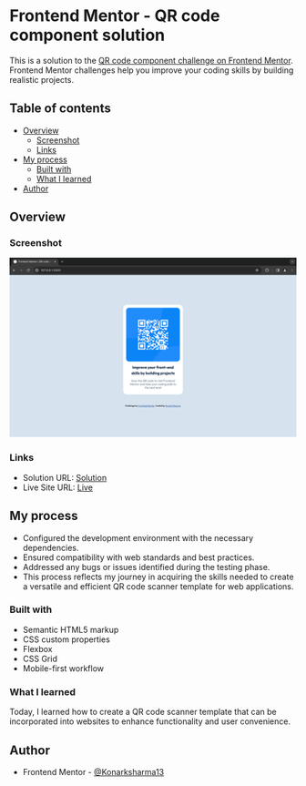 # Frontend Mentor - QR code component solution

This is a solution to the [QR code component challenge on Frontend Mentor](https://www.frontendmentor.io/challenges/qr-code-component-iux_sIO_H). Frontend Mentor challenges help you improve your coding skills by building realistic projects. 

## Table of contents

- [Overview](#overview)
  - [Screenshot](#screenshot)
  - [Links](#links)
- [My process](#my-process)
  - [Built with](#built-with)
  - [What I learned](#what-i-learned)
- [Author](#author)

## Overview

### Screenshot

![](./screenshot.png)

### Links

- Solution URL: [Solution](https://www.frontendmentor.io/solutions/qr-code-completion-solution-dUzDNUuCZf)
- Live Site URL: [Live](https://qr-code-component-konarksharma13s-projects.vercel.app/)

## My process

- Configured the development environment with the necessary dependencies.
- Ensured compatibility with web standards and best practices.
- Addressed any bugs or issues identified during the testing phase.
- This process reflects my journey in acquiring the skills needed to create a versatile and efficient QR code scanner template for web applications.

### Built with

- Semantic HTML5 markup
- CSS custom properties
- Flexbox
- CSS Grid
- Mobile-first workflow

### What I learned

Today, I learned how to create a QR code scanner template that can be incorporated into websites to enhance functionality and user convenience.

## Author
- Frontend Mentor - [@Konarksharma13](https://www.frontendmentor.io/profile/Konarksharma13)


